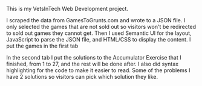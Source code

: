 This is my VetsInTech Web Development project.

I scraped the data from GamesToGrunts.com and wrote to a JSON file. I only selected the games that are not sold out so visitors won't be redirected to sold out games they cannot get. Then I used Semantic UI for the layout, JavaScript to parse the JSON file, and HTML/CSS to display the content. I put the games in the first tab

In the second tab I put the solutions to the Accumulator Exercise that I finished, from 1 to 27, and the rest will be done after. I also did syntax highlighting for the code to make it easier to read. Some of the problems I have 2 solutions so visitors can pick which solution they like.
